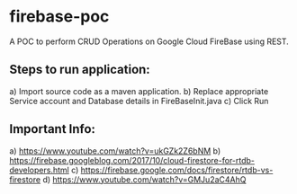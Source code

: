 # firebase-poc

A POC to perform CRUD Operations on Google Cloud FireBase using REST.

## Steps to run application:

a) Import source code as a maven application.
b) Replace appropriate Service account and Database details in FireBaseInit.java
c) Click Run

## Important Info:

a) https://www.youtube.com/watch?v=ukGZk2Z6bNM
b) https://firebase.googleblog.com/2017/10/cloud-firestore-for-rtdb-developers.html
c) https://firebase.google.com/docs/firestore/rtdb-vs-firestore
d) https://www.youtube.com/watch?v=GMJu2aC4AhQ
